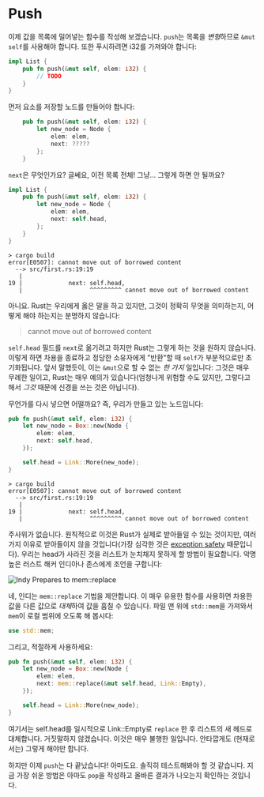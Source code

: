 # Push

이제 값을 목록에 밀어넣는 함수를 작성해 보겠습니다. `push`는 목록을 *변형*하므로 `&mut self`를 사용해야 합니다. 또한 푸시하려면 i32를 가져와야 합니다:

```rust ,ignore
impl List {
    pub fn push(&mut self, elem: i32) {
        // TODO
    }
}
```

먼저 요소를 저장할 노드를 만들어야 합니다:

```rust ,ignore
    pub fn push(&mut self, elem: i32) {
        let new_node = Node {
            elem: elem,
            next: ?????
        };
    }
```

`next`은 무엇인가요? 글쎄요, 이전 목록 전체! 그냥... 그렇게 하면 안 될까요?

```rust ,ignore
impl List {
    pub fn push(&mut self, elem: i32) {
        let new_node = Node {
            elem: elem,
            next: self.head,
        };
    }
}
```

```text
> cargo build
error[E0507]: cannot move out of borrowed content
  --> src/first.rs:19:19
   |
19 |             next: self.head,
   |                   ^^^^^^^^^ cannot move out of borrowed content
```

아니요. Rust는 우리에게 옳은 말을 하고 있지만, 그것이 정확히 무엇을 의미하는지, 어떻게 해야 하는지는 분명하지 않습니다:

> cannot move out of borrowed content

`self.head` 필드를 `next`로 옮기려고 하지만 Rust는 그렇게 하는 것을 원하지 않습니다. 이렇게 하면 차용을 종료하고 정당한 소유자에게 "반환"할 때 `self`가 부분적으로만 초기화됩니다. 앞서 말했듯이, 이는 `&mut`으로 할 수 없는 *한 가지* 일입니다: 그것은 매우 무례한 일이고, Rust는 매우 예의가 있습니다(엄청나게 위험할 수도 있지만, 그렇다고 해서 *그것* 때문에 신경을 쓰는 것은 아닙니다).

무언가를 다시 넣으면 어떨까요? 즉, 우리가 만들고 있는 노드입니다:

```rust ,ignore
pub fn push(&mut self, elem: i32) {
    let new_node = Box::new(Node {
        elem: elem,
        next: self.head,
    });

    self.head = Link::More(new_node);
}
```

```text
> cargo build
error[E0507]: cannot move out of borrowed content
  --> src/first.rs:19:19
   |
19 |             next: self.head,
   |                   ^^^^^^^^^ cannot move out of borrowed content
```

주사위가 없습니다. 원칙적으로 이것은 Rust가 실제로 받아들일 수 있는 것이지만, 여러 가지 이유로 받아들이지 않을 것입니다(가장 심각한 것은 [exception safety][] 때문입니다). 우리는 head가 사라진 것을 러스트가 눈치채지 못하게 할 방법이 필요합니다. 악명 높은 러스트 해커 인디아나 존스에게 조언을 구합니다:

![Indy Prepares to mem::replace](img/indy.gif)

네, 인디는 `mem::replace` 기법을 제안합니다. 이 매우 유용한 함수를 사용하면 차용한 값을 다른 값으로 *대체*하여 값을 훔칠 수 있습니다. 파일 맨 위에 `std::mem`을 가져와서 `mem`이 로컬 범위에 오도록 해 봅시다:

```rust ,ignore
use std::mem;
```

그리고, 적절하게 사용하세요:

```rust ,ignore
pub fn push(&mut self, elem: i32) {
    let new_node = Box::new(Node {
        elem: elem,
        next: mem::replace(&mut self.head, Link::Empty),
    });

    self.head = Link::More(new_node);
}
```

여기서는 self.head를 일시적으로 Link::Empty로 `replace` 한 후 리스트의 새 헤드로 대체합니다. 거짓말하지 않겠습니다. 이것은 매우 불행한 일입니다. 안타깝게도 (현재로서는) 그렇게 해야만 합니다.

하지만 이제 `push`는 다 끝났습니다! 아마도요. 솔직히 테스트해봐야 할 것 같습니다. 지금 가장 쉬운 방법은 아마도 `pop`을 작성하고 올바른 결과가 나오는지 확인하는 것입니다.



[exception safety]: https://doc.rust-lang.org/nightly/nomicon/exception-safety.html

